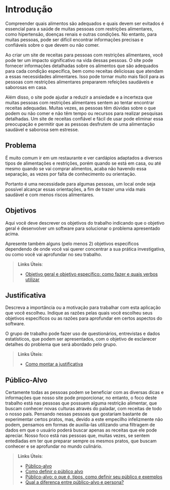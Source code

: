 # Introdução

Compreender quais alimentos são adequados e quais devem ser evitados é essencial para a saúde de muitas pessoas com restrições alimentares, como hipertensão, doenças renais e outras condições. No entanto, para muitas pessoas, pode ser difícil encontrar informações precisas e confiáveis sobre o que devem ou não comer. 

Ao criar um site de receitas para pessoas com restrições alimentares, você pode ter um impacto significativo na vida dessas pessoas. O site pode fornecer informações detalhadas sobre os alimentos que são adequados para cada condição específica, bem como receitas deliciosas que atendam a essas necessidades alimentares. Isso pode tornar muito mais fácil para as pessoas com restrições alimentares prepararem refeições saudáveis e saborosas em casa. 

Além disso, o site pode ajudar a reduzir a ansiedade e a incerteza que muitas pessoas com restrições alimentares sentem ao tentar encontrar receitas adequadas. Muitas vezes, as pessoas têm dúvidas sobre o que podem ou não comer e não têm tempo ou recursos para realizar pesquisas detalhadas. Um site de receitas confiável e fácil de usar pode eliminar essa preocupação e permitir que as pessoas desfrutem de uma alimentação saudável e saborosa sem estresse. 

## Problema
É muito comum ir em um restaurante e ver cardápios adaptados a diversos tipos de alimentações e restrições, porém quando se está em casa, ou até mesmo quando se vai comprar alimentos, acaba não havendo essa separação, as vezes por falta de conhecimento ou orientação. 

Portanto é uma necessidade para algumas pessoas, um local onde seja possível alcançar essas orientações, a fim de trazer uma vida mais saudável e com menos riscos alimentares.

## Objetivos

Aqui você deve descrever os objetivos do trabalho indicando que o objetivo geral é desenvolver um software para solucionar o problema apresentado acima. 

Apresente também alguns (pelo menos 2) objetivos específicos dependendo de onde você vai querer concentrar a sua prática investigativa, ou como você vai aprofundar no seu trabalho.
 
> **Links Úteis**:
> - [Objetivo geral e objetivo específico: como fazer e quais verbos utilizar](https://blog.mettzer.com/diferenca-entre-objetivo-geral-e-objetivo-especifico/)

## Justificativa

Descreva a importância ou a motivação para trabalhar com esta aplicação que você escolheu. Indique as razões pelas quais você escolheu seus objetivos específicos ou as razões para aprofundar em certos aspectos do software.

O grupo de trabalho pode fazer uso de questionários, entrevistas e dados estatísticos, que podem ser apresentados, com o objetivo de esclarecer detalhes do problema que será abordado pelo grupo.

> **Links Úteis**:
> - [Como montar a justificativa](https://guiadamonografia.com.br/como-montar-justificativa-do-tcc/)

## Público-Alvo

Certamente todas as pessoas podem se beneficiar com as diversas dicas e informações que nosso site pode proporcionar, no entanto, o foco deste trabalho está nas pessoas que possuem alguma restrição alimentar, que buscam conhecer novas culturas através do paladar, com receitas de todo o nosso país. Pensando nessas pessoas que gostariam bastante de experimentar certos pratos, mas, devido a este empecilho infelizmente não podem, pensamos em formas de auxilia-las utilizando uma filtragem de dados em que o usuário poderá buscar apenas as receitas que ele pode apreciar. Nosso foco está nas pessoas que, muitas vezes, se sentem entediadas em ter que preparar sempre os mesmos pratos, que buscam conhecer e se aprofundar no mundo culinário. 

> **Links Úteis**:
> - [Público-alvo](https://blog.hotmart.com/pt-br/publico-alvo/)
> - [Como definir o público alvo](https://exame.com/pme/5-dicas-essenciais-para-definir-o-publico-alvo-do-seu-negocio/)
> - [Público-alvo: o que é, tipos, como definir seu público e exemplos](https://klickpages.com.br/blog/publico-alvo-o-que-e/)
> - [Qual a diferença entre público-alvo e persona?](https://rockcontent.com/blog/diferenca-publico-alvo-e-persona/)
